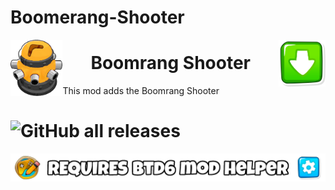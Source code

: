 # Boomerang-Shooter

<a href="https://github.com/Mattcy1/Boomerang-Shooter/releases/download/BTD6-Mods/BoomerangShooter.dll">
    <img align="left" alt="Icon" height="90" src="BoomerangShooter-Icon.png">
    <img align="right" alt="Download" height="75" src="https://raw.githubusercontent.com/gurrenm3/BTD-Mod-Helper/master/BloonsTD6%20Mod%20Helper/Resources/DownloadBtn.png">
</a>

<h1 align="center">Boomrang Shooter</h1>

This mod adds the Boomrang Shooter

<h1 aling="left"><img alt="GitHub all releases" height="25" src="https://img.shields.io/github/downloads/Mattcy1/Boomerang-Shooter/total?label=Total%20Dowloads"></h1>

[![Requires BTD6 Mod Helper](https://raw.githubusercontent.com/gurrenm3/BTD-Mod-Helper/master/banner.png)](https://github.com/gurrenm3/BTD-Mod-Helper#readme)
